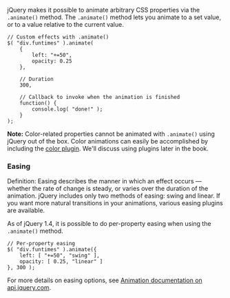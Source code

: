 <script>{
	"title": "Custom Effects with .animate()",
	"level": "beginner",
	"source": "http://jqfundamentals.com/legacy",
	"attribution": [ "jQuery Fundamentals" ]
}</script>

jQuery makes it possible to animate arbitrary CSS properties via the `.animate()` method. The `.animate()` method lets you animate to a set value, or to a value relative to the current value.

```
// Custom effects with .animate()
$( "div.funtimes" ).animate(
	{
		left: "+=50",
		opacity: 0.25
	},

	// Duration
	300,

	// Callback to invoke when the animation is finished
	function() {
		console.log( "done!" );
	}
);
```

**Note:** Color-related properties cannot be animated with `.animate()` using jQuery out of the box. Color animations can easily be accomplished by including the [color plugin](https://github.com/jquery/jquery-color). We'll discuss using plugins later in the book.

### Easing

Definition: Easing describes the manner in which an effect occurs — whether the rate of change is steady, or varies over the duration of the animation. jQuery includes only two methods of easing: swing and linear. If you want more natural transitions in your animations, various easing plugins are available.

As of jQuery 1.4, it is possible to do per-property easing when using the `.animate()` method.

```
// Per-property easing
$( "div.funtimes" ).animate({
	left: [ "+=50", "swing" ],
	opacity: [ 0.25, "linear" ]
}, 300 );
```

For more details on easing options, see [Animation documentation on api.jquery.com](http://api.jquery.com/animate/).

